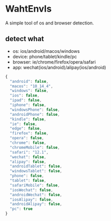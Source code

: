 # WahtEnvIs

A simple tool of os and browser detection.

## detect what

* os: ios/android/macos/windows
* device: phone/tablet/kindle/pc
* browser: ie/chrome/firefox/opera/safari
* app: wechat(ios/android)/alipay(ios/android)

```js
{
  "android": false,
  "macos": "10_14_4",
  "windows": false,
  "ios": false,
  "ipad": false,
  "iphone": false,
  "windowsPhone": false,
  "androidPhone": false,
  "kindle": false,
  "ie": false,
  "edge": false,
  "firefox": false,
  "opera": false,
  "chrome": false,
  "chromeMobile": false,
  "safari": "12.1",
  "wechat": false,
  "alipay": false,
  "androidTablet": false,
  "windowsTablet": false,
  "phone": false,
  "tablet": false,
  "safariMobile": false,
  "iosWechat": false,
  "androidWechat": false,
  "iosAlipay": false,
  "androidAlipay": false,
  "pc": true
}
```

